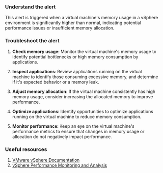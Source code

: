 ### Understand the alert

This alert is triggered when a virtual machine's memory usage in a vSphere environment is significantly higher than normal, indicating potential performance issues or insufficient memory allocation.

### Troubleshoot the alert

1. **Check memory usage**: Monitor the virtual machine's memory usage to identify potential bottlenecks or high memory consumption by applications.

2. **Inspect applications**: Review applications running on the virtual machine to identify those consuming excessive memory, and determine if it's expected behavior or a memory leak.

3. **Adjust memory allocation**: If the virtual machine consistently has high memory usage, consider increasing the allocated memory to improve performance.

4. **Optimize applications**: Identify opportunities to optimize applications running on the virtual machine to reduce memory consumption.

5. **Monitor performance**: Keep an eye on the virtual machine's performance metrics to ensure that changes in memory usage or allocation do not negatively impact performance.

### Useful resources

1. [VMware vSphere Documentation](https://docs.vmware.com/en/VMware-vSphere/index.html)
2. [vSphere Performance Monitoring and Analysis](https://docs.vmware.com/en/VMware-vSphere/7.0/com.vmware.vsphere.vm_admin.doc/GUID-81E25CBB-16D9-416B-AD6F-5A96D7CD0A2D.html)
